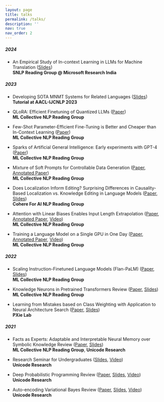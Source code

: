 ```yaml
---
layout: page
title: talks
permalink: /talks/
description: ''
nav: true
nav_order: 2
---
```


##### **2024**

- An Empirical Study of In-context Learning in LLMs for Machine Translation  ([Slides](https://drive.google.com/file/d/1HCFpWcO6fUCwNnUfmtBXOSUCRaIaKrvx/view))
  <br> **SNLP Reading Group @ Microsoft Research India**

##### **2023**

- Developing SOTA MNMT Systems for Related Languages ([Slides](https://docs.google.com/presentation/d/1BW9N9Fi8X9QQYB_DmyjHm2w-0idKlfuydH3eswgpIqs/edit?usp=sharing))
  <br> **Tutorial at AACL-IJCNLP 2023**


- QLoRA: Efficient Finetuning of Quantized LLMs ([Paper](https://arxiv.org/abs/2305.14314))
  <br> **ML Collective NLP Reading Group**

- Few-Shot Parameter-Efficient Fine-Tuning is Better and Cheaper than In-Context Learning ([Paper](https://arxiv.org/abs/2205.05638))
  <br> **ML Collective NLP Reading Group**

- Sparks of Artificial General Intelligence: Early experiments with GPT-4 ([Paper](https://arxiv.org/abs/2303.12712))
  <br> **ML Collective NLP Reading Group**

- Mixture of Soft Prompts for Controllable Data Generation ([Paper](https://arxiv.org/abs/2303.01580), [Annotated Paper](https://drive.google.com/file/d/1j8grlqnCABkdS2fa-VPni2RhhRzRAA8T/view))
  <br> **ML Collective NLP Reading Group**

- Does Localization Inform Editing? Surprising Differences in Causality-Based Localization vs. Knowledge Editing in Language Models ([Paper](https://arxiv.org/abs/2301.04213), [Slides](https://docs.google.com/presentation/d/1UJkXLiYS0FEtuKsgT_4HCT3WX2oFbuaFEeyeVVw7IjE/edit?usp=sharing))
  <br> **Cohere For AI NLP Reading Group**

- Attention with Linear Biases Enables Input Length Extrapolation ([Paper](https://arxiv.org/abs/2108.12409), [Annotated Paper](https://drive.google.com/file/d/1samZrqZjHMgirlbfGjffndbIbTPyJe5n/view?usp=sharing), [Video](https://www.youtube.com/watch?v=KvWpw5tZ1gc))
  <br> **ML Collective NLP Reading Group**

- Training a Language Model on a Single GPU in One Day ([Paper](https://arxiv.org/abs/2212.14034), [Annotated Paper](https://drive.google.com/file/d/1sbmaEkuUNi2m5x92XlXlw1A2pSbsnYd8/view?usp=sharing), [Video](https://www.youtube.com/watch?v=POUGSPZaMsk))
  <br> **ML Collective NLP Reading Group**

##### **2022**

- Scaling Instruction-Finetuned Language Models (Flan-PaLM) ([Paper](https://arxiv.org/abs/2210.11416), [Slides](https://docs.google.com/presentation/d/1CGHGUh27c--IcB2h1FSZDflZYow6Lqjohht2-AHnMhg/edit?usp=sharing))
  <br> **ML Collective NLP Reading Group**

- Knowledge Neurons in Pretrained Transformers Review ([Paper](https://arxiv.org/abs/2104.08696), [Slides](https://docs.google.com/presentation/d/1dFFwAlroEtOhyYY2sEJPTxVny8uN4KYWCHOkar2r7yg/edit?usp=sharing))
  <br> **ML Collective NLP Reading Group**

- Learning from Mistakes based on Class Weighting with Application to Neural Architecture Search ([Paper](https://arxiv.org/abs/2112.00275), [Slides](https://drive.google.com/file/d/1lasWeXPb6ABTzjo3a52_jHNI1crDeUK3/view?usp=sharing))
  <br> **PXie Lab**


##### **2021**

- Facts as Experts: Adaptable and Interpretable Neural Memory over Symbolic Knowledge Review ([Paper](https://arxiv.org/pdf/2007.00849.pdf), [Slides](https://drive.google.com/file/d/1OKqP6_icQLwxY70u48M4U2Kf-J2r1aPp/view?usp=sharing))
  <br> **ML Collective NLP Reading Group**, **Unicode Research**

- Research Seminar for Undergraduates ([Slides](https://drive.google.com/file/d/1BNai1MVN7mx0wuAFgYVKfh48YF-D3PDS/view), [Video](https://www.youtube.com/watch?v=_0VpUNATCdY))
  <br> **Unicode Research**

- Deep Probabilistic Programming Review ([Paper](https://arxiv.org/pdf/1701.03757.pdf), [Slides](https://drive.google.com/file/d/1NBji25U3QGr-Zt6qBGTppVaPJ4BE_i1f/view), [Video](https://www.youtube.com/watch?v=nT8ISRrUixQ&list=PLob0yCmJjJ3U6vUrmExdTpMoRh43c1nXK&index=7))
  <br> **Unicode Research**

- Auto-encoding Variational Bayes Review ([Paper](https://arxiv.org/pdf/1312.6114.pdf), [Slides](https://drive.google.com/file/d/1or8TXSdZx93AIa5eqtAiyMKhKI5fnUiF/view), [Video](https://www.youtube.com/watch?v=bSQ129B_2jM&list=PLob0yCmJjJ3U6vUrmExdTpMoRh43c1nXK&index=6))
  <br> **Unicode Research**

